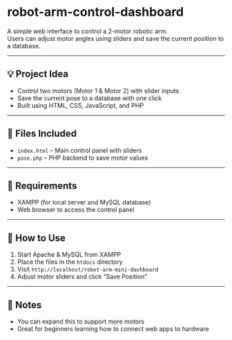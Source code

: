 # robot-arm-control-dashboard

A simple web interface to control a 2-motor robotic arm.  
Users can adjust motor angles using sliders and save the current position to a database.

---

## 💡 Project Idea

- Control two motors (Motor 1 & Motor 2) with slider inputs
- Save the current pose to a database with one click
- Built using HTML, CSS, JavaScript, and PHP

---

## 📁 Files Included

- `index.html` – Main control panel with sliders
- `pose.php` – PHP backend to save motor values

---

## 🧰 Requirements

- XAMPP (for local server and MySQL database)
- Web browser to access the control panel

---

## 🚀 How to Use

1. Start Apache & MySQL from XAMPP
2. Place the files in the `htdocs` directory
3. Visit `http://localhost/robot-arm-mini-dashboard`
4. Adjust motor sliders and click “Save Position”

---

## 🔧 Notes

- You can expand this to support more motors
- Great for beginners learning how to connect web apps to hardware


